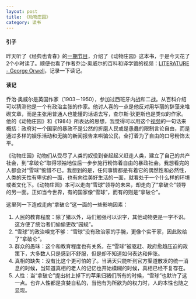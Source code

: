 ```yaml
---
layout: post
title: 《动物庄园》
category: 读书
---
```


#### 引子
昨天听了《经典也青春》的[一期节目](https://podcast.readmoo.com/ohclassics/detail/20210422)，介绍了《动物庄园》这本书，于是今天花了2个小时读了。顺便也看了作者乔治·奥威尔的百科和译学馆的视频：[LITERATURE - George Orwell](https://www.youtube.com/watch?v=kvXU3vzHq8E)，记录一下读记。
  
#### 读记
乔治·奥威尔是英国作家（1903－1950），参加过西班牙内战和二战。从百科介绍可以猜测他是一个有政治主张的作家。他讨人喜的一点是他反对用华丽的辞藻来堆砌文章，而是主张用普通人也能懂的话语去写，查尔斯·狄更斯也是类似的作家。他的《动物庄园》和《1984》所表达的思想，我觉得可以用这个[视频](https://www.youtube.com/watch?v=kvXU3vzHq8E)的一句话来概括：政府对一个国家的暴政不是公然的折磨人民或是愚蠢的限制言论自由，而是通过多样的娱乐活动和无脑的新闻报告来哄骗公民，全打着为了自由的口号粉饰太平。

《动物庄园》动物们从受尽了人类的奴役到奋起起义赶走人类，建立了自己的共产社会，到“拿破仑”取得领袖地位后一步步施行粉饰着自由的暴政社会。我想看完的人都会对“雪球”惋惜不已。我想到的是，任何事情都是有着它的偶然性和必然性，人类的天性有卑劣的一面，也有向往美好生活的一面，就看处于一个什么样的环境或者文化下。《动物庄园》本可以走向“雪球”领导的未来，却走向了“拿破仑”领导的另一面。正如当今世界，有的国家像“雪球”，而有的则是“拿破仑”。

这里列一下造成走向“拿破仑”这一面的一些影响因素：
1. 人民的教育程度：除了猪以外，马们勉强可以识字，其他动物更是一字不识。这方便了统治者们偷偷更改“园规”。
1. “雪球”的政治嗅觉不够：“雪球”没有政治家的手腕，更像个实干家，因此败给了“拿破仑”。
1. 群众的愚昧：这个和教育程度也有关系，在“雪球”被驱赶、政府愈趋压迫的政策下，大多数人只是感到不舒服，但是却不知道如何表达和伸张。
1. 真相的缺失：没有比这个更可怕的了。当满天只能听到官方渠道散发的统一消息的时候，当知道真相的老人的记忆也开始模糊的时候，真相已经不复存在。
1. 人性：当“拿破仑”提出树上掉下的苹果归猪们所有的时候，“雪球”也默许了这一点。也许人性都是贪婪自私的，当他有为所欲为的权力时，人的本性也随之显现。
 


























